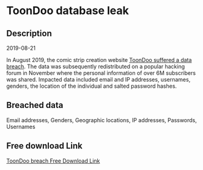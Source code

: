 # ToonDoo database leak

## Description

2019-08-21

In August 2019, the comic strip creation website <a href="https://www.zataz.com/6-000-000-de-donnees-personnelles-piratees-pour-le-site-toondoo/" target="_blank" rel="noopener">ToonDoo suffered a data breach</a>. The data was subsequently redistributed on a popular hacking forum in November where the personal information of over 6M subscribers was shared. Impacted data included email and IP addresses, usernames, genders, the location of the individual and salted password hashes.

## Breached data

Email addresses, Genders, Geographic locations, IP addresses, Passwords, Usernames

## Free download Link

[ToonDoo breach Free Download Link](https://link-to.net/1229997/391.04450137838955/dynamic/?r=aHR0cHM6Ly93d3cubWVkaWFmaXJlLmNvbS92aWV3L2lPQ2k3Nk82UEhQV2dtZi90b29uZG9vLmNvbS9maWxl)